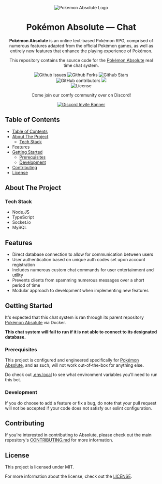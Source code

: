 <div align="center">
  <img src="https://github.com/Toxocious/Absolute/raw/master/app/images/Assets/banner.png" title="Pokemon Absolute Logo" alt="Pokemon Absolute Logo" />
  <h1 align="center">Pok&eacute;mon Absolute &mdash; Chat</h1>

  **Pok&eacute;mon Absolute** is an online text-based Pok&eacute;mon RPG, comprised of numerous features adapted from the official Pok&eacute;mon games, as well as entirely new features that enhance the playing experience of Pok&eacute;mon.

  This repository contains the source code for the [Pok&eacute;mon Absolute](https://github.com/Toxocious/Absolute) real time chat system.

  <img alt="Github Issues" src="https://img.shields.io/github/issues/Toxocious/Absolute-Chat?style=for-the-badge&logo=appveyor" />
  <img alt="Github Forks" src="https://img.shields.io/github/forks/Toxocious/Absolute-Chat?style=for-the-badge&logo=appveyor" />
  <img alt="Github Stars" src="https://img.shields.io/github/stars/Toxocious/Absolute-Chat?style=for-the-badge&logo=appveyor" />
  <br />

  <img alt="GitHub contributors" src="https://img.shields.io/github/contributors/Toxocious/Absolute-Chat?style=for-the-badge">
  <a href="https://visitorbadge.io/status?path=https%3A%2F%2Fgithub.com%2FToxocious%2FAbsolute-Chat">
    <img src="https://api.visitorbadge.io/api/visitors?path=https%3A%2F%2Fgithub.com%2FToxocious%2FAbsolute-Chat&label=VIEWS&countColor=%234a618f" />
  </a>
  <br />

  <img alt="License" src="https://img.shields.io/github/license/Toxocious/Absolute-Chat?style=for-the-badge&logo=appveyor" />

  Come join our comfy community over on Discord!

  <a href="https://discord.gg/SHnvbsS" target="_blank">
    <img src="https://discord.com/api/guilds/269182206621122560/widget.png?style=banner2" alt="Discord Invite Banner" />
  </a>
</div>


## Table of Contents
- [Table of Contents](#table-of-contents)
- [About The Project](#about-the-project)
  - [Tech Stack](#tech-stack)
- [Features](#features)
- [Getting Started](#getting-started)
  - [Prerequisites](#prerequisites)
  - [Development](#development)
- [Contributing](#contributing)
- [License](#license)



## About The Project
### Tech Stack
- Node.JS
- TypeScript
- Socket.io
- MySQL



## Features
- Direct database connection to allow for communication between users
- User authentication based on unique auth codes set upon account registration
- Includes numerous custom chat commands for user entertainment and utility
- Prevents clients from spamming numerous messages over a short period of time
- Modular approach to development when implementing new features



## Getting Started
It's expected that this chat system is ran through its parent repository [Pok&eacute;mon Absolute](https://github.com/Toxocious/Absolute) via Docker.

**This chat system will fail to run if it is not able to connect to its designated database.**

### Prerequisites
This project is configured and engineered specifically for [Pok&eacute;mon Absolute](https://github.com/Toxocious/Absolute), and as such, will not work out-of-the-box for anything else.

Do check out [.env.local](.env.local) to see what environment variables you'll need to run this bot.

### Development
If you do choose to add a feature or fix a bug, do note that your pull request will not be accepted if your code does not satisfy our eslint configuration.



## Contributing
If you're interested in contributing to Absolute, please check out the main repository's [CONTRIBUTING.md]([docs/CONTRIBUTING.md](https://github.com/Toxocious/Absolute/blob/master/docs/CONTRIBUTING.md)) for more information.



## License
This project is licensed under MIT.

For more information about the license, check out the [LICENSE](LICENSE).
